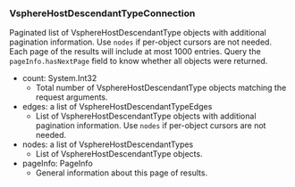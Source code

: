 ### VsphereHostDescendantTypeConnection
Paginated list of VsphereHostDescendantType objects with additional pagination information. Use `nodes` if per-object cursors are not needed. Each page of the results will include at most 1000 entries. Query the `pageInfo.hasNextPage` field to know whether all objects were returned.

- count: System.Int32
  - Total number of VsphereHostDescendantType objects matching the request arguments.
- edges: a list of VsphereHostDescendantTypeEdges
  - List of VsphereHostDescendantType objects with additional pagination information. Use `nodes` if per-object cursors are not needed.
- nodes: a list of VsphereHostDescendantTypes
  - List of VsphereHostDescendantType objects.
- pageInfo: PageInfo
  - General information about this page of results.
